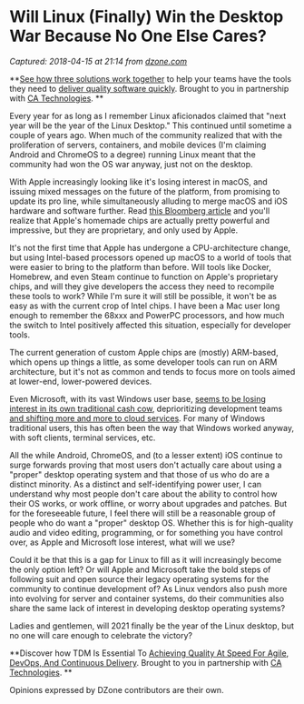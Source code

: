 # Will Linux (Finally) Win the Desktop War Because No One Else Cares?

_Captured: 2018-04-15 at 21:14 from [dzone.com](https://dzone.com/articles/will-linux-finally-win-the-desktop-war-because-no?edition=374201&utm_source=Daily%20Digest&utm_medium=email&utm_campaign=Daily%20Digest%202018-04-15)_

**[See how three solutions work together](https://dzone.com/go?i=204124&u=https%3A%2F%2Fad.doubleclick.net%2Fddm%2Ftrackclk%2FN6040.130331DZONE%2FB11226848.150413346%3Bdc_trk_aid%3D321098505%3Bdc_trk_cid%3D81553809%3Bdc_lat%3D%3Bdc_rdid%3D%3Btag_for_child_directed_treatment%3D) to help your teams have the tools they need to [deliver quality software quickly](https://dzone.com/go?i=204124&u=https%3A%2F%2Fad.doubleclick.net%2Fddm%2Ftrackclk%2FN6040.130331DZONE%2FB11226848.150123399%3Bdc_trk_aid%3D321096583%3Bdc_trk_cid%3D81552442%3Bdc_lat%3D%3Bdc_rdid%3D%3Btag_for_child_directed_treatment%3D). Brought to you in partnership with [CA Technologies](https://dzone.com/go?i=204124&u=https%3A%2F%2Fad.doubleclick.net%2Fddm%2Ftrackclk%2FN6040.130331DZONE%2FB11226848.150413346%3Bdc_trk_aid%3D321098505%3Bdc_trk_cid%3D81553809%3Bdc_lat%3D%3Bdc_rdid%3D%3Btag_for_child_directed_treatment%3D). **

Every year for as long as I remember Linux aficionados claimed that "next year will be the year of the Linux Desktop." This continued until sometime a couple of years ago. When much of the community realized that with the proliferation of servers, containers, and mobile devices (I'm claiming Android and ChromeOS to a degree) running Linux meant that the community had won the OS war anyway, just not on the desktop.

With Apple increasingly looking like it's losing interest in macOS, and issuing mixed messages on the future of the platform, from promising to update its pro line, while simultaneously alluding to merge macOS and iOS hardware and software further. Read [this Bloomberg article](https://www.bloomberg.com/graphics/2018-apple-custom-chips/) and you'll realize that Apple's homemade chips are actually pretty powerful and impressive, but they are proprietary, and only used by Apple.

It's not the first time that Apple has undergone a CPU-architecture change, but using Intel-based processors opened up macOS to a world of tools that were easier to bring to the platform than before. Will tools like Docker, Homebrew, and even Steam continue to function on Apple's proprietary chips, and will they give developers the access they need to recompile these tools to work? While I'm sure it will still be possible, it won't be as easy as with the current crop of Intel chips. I have been a Mac user long enough to remember the 68xxx and PowerPC processors, and how much the switch to Intel positively affected this situation, especially for developer tools.

The current generation of custom Apple chips are (mostly) ARM-based, which opens up things a little, as some developer tools can run on ARM architecture, but it's not as common and tends to focus more on tools aimed at lower-end, lower-powered devices.

Even Microsoft, with its vast Windows user base, [seems to be losing interest in its own traditional cash cow](https://www.techradar.com/news/is-windows-dying), deprioritizing development teams [and shifting more and more to cloud services](https://news.microsoft.com/2018/03/29/satya-nadella-email-to-employees-embracing-our-future-intelligent-cloud-and-intelligent-edge/). For many of Windows traditional users, this has often been the way that Windows worked anyway, with soft clients, terminal services, etc.

All the while Android, ChromeOS, and (to a lesser extent) iOS continue to surge forwards proving that most users don't actually care about using a "proper" desktop operating system and that those of us who do are a distinct minority. As a distinct and self-identifying power user, I can understand why most people don't care about the ability to control how their OS works, or work offline, or worry about upgrades and patches. But for the foreseeable future, I feel there will still be a reasonable group of people who do want a "proper" desktop OS. Whether this is for high-quality audio and video editing, programming, or for something you have control over, as Apple and Microsoft lose interest, what will we use?

Could it be that this is a gap for Linux to fill as it will increasingly become the only option left? Or will Apple and Microsoft take the bold steps of following suit and open source their legacy operating systems for the community to continue development of? As Linux vendors also push more into evolving for server and container systems, do their communities also share the same lack of interest in developing desktop operating systems?

Ladies and gentlemen, will 2021 finally be the year of the Linux desktop, but no one will care enough to celebrate the victory?

**Discover how TDM Is Essential To [Achieving Quality At Speed For Agile, DevOps, And Continuous Delivery](https://dzone.com/go?i=204125&u=https%3A%2F%2Fad.doubleclick.net%2Fddm%2Ftrackclk%2FN6040.130331DZONE%2FB11226848.150413345%3Bdc_trk_aid%3D321095198%3Bdc_trk_cid%3D81552443%3Bdc_lat%3D%3Bdc_rdid%3D%3Btag_for_child_directed_treatment%3D). Brought to you in partnership with [CA Technologies](https://dzone.com/go?i=204125&u=https%3A%2F%2Fad.doubleclick.net%2Fddm%2Ftrackclk%2FN6040.130331DZONE%2FB11226848.150413345%3Bdc_trk_aid%3D321095198%3Bdc_trk_cid%3D81552443%3Bdc_lat%3D%3Bdc_rdid%3D%3Btag_for_child_directed_treatment%3D). **

Opinions expressed by DZone contributors are their own.
